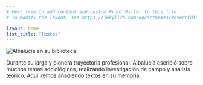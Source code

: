 ```yaml
---
# Feel free to add content and custom Front Matter to this file.
# To modify the layout, see https://jekyllrb.com/docs/themes/#overriding-theme-defaults

layout: home
list_title: "Textos"
---
```

![Albalucía en su biblioteca](https://albaluciaserna.com/img/biblioteca.jpg)

Durante su larga y pionera trayectoria profesional, Albalucía escribió sobre muchos temas sociológicos, realizando investigación de campo y análisis teórico. Aquí iremos añadiendo textos en su memoria.